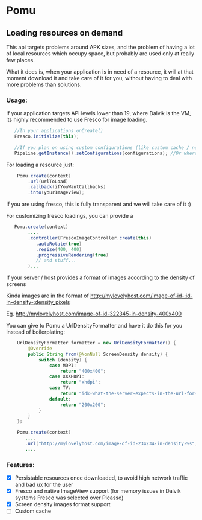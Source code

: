 # Pomu

## Loading resources on demand

This api targets problems around APK sizes, and the problem of having a lot of local resources which occupy space, but probably are used only at really few places.

What it does is, when your application is in need of a resource, it will at that moment download it and take care of it for you, without having to deal with more problems than solutions.

### Usage:

If your application targets API levels lower than 19, where Dalvik is the VM, its highly recommended to use Fresco for image loading.

```Java
   //In your applications onCreate()
   Fresco.initialize(this);
   
   //If you plan on using custom configurations (like custom cache / network client)
   Pipeline.getInstance().setConfigurations(configurations); //Or wherever you want, but to have a cohesive configuration across all resources its better here :)
```

For loading a resource just:

```Java
    Pomu.create(context)
        .url(urlToLoad)
        .callback(ifYouWantCallbacks)
        .into(yourImageView);
```

If you are using fresco, this is fully transparent and we will take care of it :)

For customizing fresco loadings, you can provide a 

```Java
   Pomu.create(context)
        ....
        .controller(FrescoImageController.create(this)
           .autoRotate(true)
           .resize(400, 400)
           .progressiveRendering(true) 
           // and stuff...
        )...
```

If your server / host provides a format of images according to the density of screens

Kinda images are in the format of http://mylovelyhost.com/image-of-id-:id-in-density-:density_pixels

Eg. http://mylovelyhost.com/image-of-id-322345-in-density-400x400

You can give to Pomu a UrlDensityFormatter and have it do this for you instead of boilerplating:

```Java
    UrlDensityFormatter formatter = new UrlDensityFormatter() {
        @Override
        public String from(@NonNull ScreenDensity density) {
            switch (density) {
                case MDPI:
                    return "400x400";
                case XXXHDPI:
                    return "xhdpi";
                case TV:
                    return "idk-what-the-server-expects-in-the-url-for-a-tv";
                default:
                    return "200x200";
            }
        }
    };

    Pomu.create(context)
       ....
       .url("http://mylovelyhost.com/image-of-id-234234-in-density-%s", formatter)
       ....
```       

### Features:

- [x] Persistable resources once downloaded, to avoid high network traffic and bad ux for the user
- [x] Fresco and native ImageView support (for memory issues in Dalvik systems Fresco was selected over Picasso)
- [x] Screen density images format support
- [ ] Custom cache 
